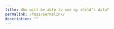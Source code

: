```yaml
---
title: Who will be able to see my child’s data?
permalink: /faqs/permalink/
description: ""
---
```

